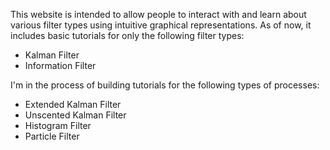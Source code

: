 

This website is intended to allow people to interact with and
learn about various filter types using intuitive graphical
representations. As of now, it includes basic tutorials for
only the following filter types:

* Kalman Filter
* Information Filter

I'm in the process of building tutorials for the following
types of processes:

* Extended Kalman Filter
* Unscented Kalman Filter
* Histogram Filter
* Particle Filter
